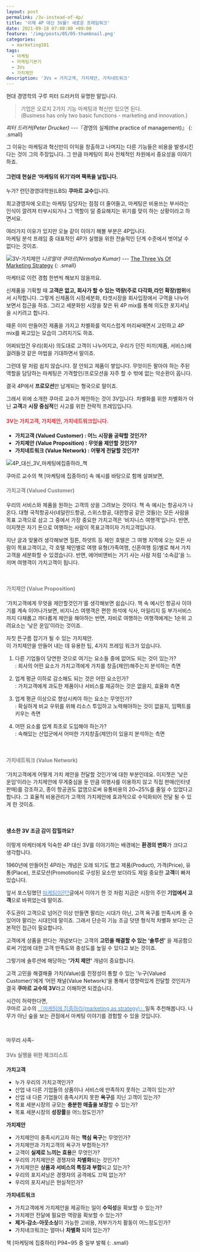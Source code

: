 ```yaml
---
layout: post
permalink: /3v-instead-of-4p/
title: '이제 4P 대신 3V를! 새로운 프레임워크'
date: 2021-09-18 07:00:00 +09:00
feature: '/img/posts/05/05-thumbnail.png'
categories:
  - marketing101
tags:
  - 마케팅
  - 마케팅기본기
  - 3Vs
  - 가치제안
description: '3Vs = 가치고객, 가치제안, 가치네트워크'
---
```

현대 경영학의 구루 피터 드러커의 유명한 말입니다.   

> 기업은 오로지 2가지 기능 마케팅과 혁신만 있으면 된다.   
 (Business has only two basic functions - marketing and innovation.)   

<cite>피터 드러커(Peter Drucker)</cite> ---『경영의 실제(the practice of management)』
{: .small}

그 이유는 마케팅과 혁신만이 이익을 창출하고 나머지는 다른 기능들은 비용을 발생시킨다는 것이 그의 주장입니다. 그 만큼 마케팅이 회사 전체적인 차원에서 중요성을 이야기하죠.

#### 그런데 현실은 ‘마케팅의 위기’라며 팩폭을 날립니다.   
누가? 런던경영대학원(LBS) **쿠마르 교수**입니다.

최고경영자에 오르는 마케팅 담당자는 점점 더 줄어들고, 마케팅은 비용쓰는 부서라는 인식이 깔려져 터부시되거나 그 역할이 덜 중요해지는 위기를 맞이 하는 상황이라고 하면서요.

여러가지 이유가 있지만 오늘 같이 이야기 해볼 부분은 4P입니다.    
마케팅 분석 프레임 중 대표적인 4P가 실행을 위한 전술적인 단계 수준에서 벗어날 수 없다는 것이죠.

![3V-가치제안](/img/posts/05/nirmalya-kumar-3v-value-proposition.png)
<cite>니르말야 쿠마르(Nirmalya Kumar)‬</cite> --- [The Three Vs Of Marketing Strategy](https://youtu.be/hACnUqJi2ic)
{: .small}

마케터로 이런 경험 한번씩 해보지 않을까요.

신제품을 기획할 때 **고객은 없고, 회사가 할 수 있는 역량(주로 다각화,라인 확장)범위**에서 시작합니다. 그렇게 신제품의 시장세분화, 타겟시장을 회사입장에서 구역을 나누어 보면서 접근을 하죠. 그리고 세분화된 시장을 찾은 뒤 4P mix를 통해 의도한 포지셔닝을 시키려고 합니다.

때론 이미 만들어진 제품을 가지고 차별화를 억지스럽게 머리싸매면서 고민하고 4P mix를 짜고있는 모습이 그려지기도 하죠.

어찌되었건 우리(회사) 의도대로 고객이 나누어지고, 우리가 던진 미끼(제품, 서비스)에 걸려들것 같은 마법을 기대하면서 말이죠.

그런데 말 처럼 쉽지 않습니다. 잘 안되고 제품이 쌓입니다. 무엇이든 팔아야 하는 주된 역할을 담당하는 마케팅은 가격할인/프로모션을 자주 할 수 밖에 없는 악순환이 옵니다.

결국 4P에서 **프로모션**만 남게되는 형국으로 말이죠.

그래서 위에 소개한 쿠마르 교수가 제안하는 것이 3V입니다. 차별화를 위한 차별화가 아닌 **고객**과 **시장 중심적**인 사고를 위한 전략적 프레임입니다.   


<!-- #### <span style="color:#0064D2">3V는 가치고객, 가치제안, 가치네트워크입니다. </span>  -->
#### <span style="color:#E53238">3V는 가치고객, 가치제안, 가치네트워크입니다. </span>

* <strong>가치고객 (Valued Customer) : 어느 시장을 공략할 것인가?</strong>
* <strong>가치제안 (Value Proposition) : 무엇을 제안할 것인가?</strong>
* <strong>가치네트워크 (Value Network) : 어떻게 전달할 것인가?</strong>

![4P_대신_3V_마케팅에집중하라_책](/img/posts/05/book-3V-instead-of-4P.jpg)

쿠마르 교수의 책 [마케팅에 집중하라] 속 예시를 바탕으로 함께 살펴보면,   

#### <span style="color:gray">가치고객 (Valued Customer)</span>
우리의 서비스와 제품을 원하는 고객의 상을 그려보는 것이다. 책 속 예시는 항공사가 나온다. 대형 국적항공사(네덜란드항공, 스위스항공, 대한항공 같은 것들)는 모든 사람을 목표 고객으로 삼고 그 중에서 가장 중요한 가치고객은 ‘비지니스 여행객’입니다. 반면, 이지젯은 자기 돈으로 여행하는 사람이 목표고객이자 가치고객입니다.

 지난 글과 맞물려 생각해보면 힐튼, 하얏트 등 체인 호텔은 그 여행 지역에 오는 모든 사람이 목표고객이고, 각 호텔 체인별로 여행 유형(가족여행, 신혼여행 등)별로 해서 가치 고객을 세분화할 수 있겠습니다. 반면, 에어비앤비는 거기 사는 사람 처럼 ‘소속감’을 느끼며 여행객이 가치고객이 됩니다.   

<br>

#### <span style="color:gray">가치제안 (Value Proposition)</span>
‘가치고객에게 무엇을 제안할것인가’를 생각해보면 쉽습니다. 책 속 예시인 항공사 이야기를 계속 이어나가보면, 비지니스 여행객은 편한 좌석에 식사, 마일리지 등 부가서비스까지 다채롭고 까다롭게 제안을 해야하는 반면, 자비로 여행하는 여행객에게는 1순위 고려요소는 ‘낮은 운임’이라는 것이죠.

자칫 뜬구름 잡기가 될 수 있는 가치제안.   
이 가치제안을 만들어 내는 데 유용한 팁, 4가지 프레임 워크가 있습니다.

1. 다른 기업들이 당연한 것으로 여기는 요소들 중에 없어도 되는 것이 있는가?   
  : 회사의 어떤 요소가 가치고객에게 가치를 창출(제안)해주는지 분석하는 측면

2. 업계 평균 이하로 감소해도 되는 것은 어떤 요소인가?   
  : 가치고객에게 과도한 제품이나 서비스를 제공하는 것은 없을지, 효율화 측면

3. 업계 평균 이상으로 향상시켜야 하는 요소는 무엇인가?   
  : 확실하게 비교 우위를 위해 리소스 투입하고 노력해야하는 것이 없을지, 임팩트를 키우는 측면

4. 어떤 요소를 업계 최초로 도입해야 하는가?   
  : 속해있는 산업군에서 어떠한 가치창출(제안)이 있을지 분석하는 측면

<br>

#### <span style="color:gray">가치네트워크 (Value Network)</span>
‘가치고객에게 어떻게 가치 제안을 전달할 것인가’에 대한 부분인데요. 이지젯은 ‘낮은 운임’이라는 가치제안에 무게중심을 둔 만큼 여행사를 이용하지 않고 직접 판매(인터넷판매)를 강조하고, 종이 항공권도 없앰으로써 유통비용의 20~25%를 줄일 수 있었다고 합니다. 그 효율적 비용관리가 고객의 가치제안에 효과적으로 수익화되어 전달 될 수 있게 한 것이죠.   

<br>

#### 생소한 3V 조금 감이 잡힐까요?   
이렇게 마케터에게 익숙한 4P 대신 3V를 이야기하는 배경에는 **환경의 변화**가 크다고 생각합니다.

1960년에 만들어진 4P라는 개념은 오래 되기도 했고 제품(Product), 가격(Price), 유통(Place), 프로모션(Promotion)로 구성된 요소만 보더라도 제일 중요한 **고객**이 빠져있습니다.

앞서 포스팅했던 [<span style="color:#4285F4">마케팅이란?</span>](https://kidult-marketer.com/marketing-intro/)글에서 이야기 한 것 처럼 지금은 시장의 주인
**기업에서 고객**으로 바뀌었는데 말이죠.

주도권이 고객으로 넘어간 이상 만들면 팔리는 시대가 아닌, 고객 욕구를 만족시켜 줄 수 있어야 팔리는 시대인데 말이죠. 그래서 단순히 기능 조금 덧댄 형식적 차별화 보다는 근본적인 접근이 필요합니다.

고객에게 상품을 판다는 개념보다는 고객의 **고민을 해결할 수 있는 ‘솔루션’** 을 제공함으로써 기업에 대한 고객 만족도와 충성도를 높일 수 있다고 보는 것이죠.

그렇기에 솔루션에 해당하는 **'가치 제안'** 개념이 중요합니다.   

고객 고민을 해결해줄 가치(Value)를 진정성이 통할 수 있는 ‘누구(Valued Customer)’에게 ‘어떤 채널(Value Network)’을 통해서 영향력있게 전달할 것인지가 결국 **쿠마르 교수의 3V**라고 이해하면 되겠습니다.

시간이 허략한다면,   
쿠마르 교수의 [<span style="color:#4285F4">『마케팅에 집중하라(marketing as strategy)』</span>](https://coupa.ng/b7s5D6)일독 추천해봅니다. 나무가 아닌 숲을 보는 관점에서 마케팅 이야기를 경험할 수 있을 것입니다.

<br>

마무리 사족-

#### <span style="color:gray">3Vs 실행을 위한 체크리스트</span>   
**가치고객**
* 누가 우리의 가치고객인가?
* 산업 내 다른 기업들의 상품이나 서비스에 만족하지 못하는 고객이 있는가?
* 산업 내 다른 기업들이 충족시키지 못한 **욕구**를 지닌 고객이 있는가?
* 목표 세분시장의 규모는 **충분한 매출을 보장**할 수 있는가?
* 목표 세분시장의 **성장률**을 어느정도인가?

**가치제안**
* 가치제안이 충족시키고자 하는 **핵심 욕구**는 무엇인가?
* 가치제안과 가치고객의 욕구가 부합하는가?
* 고객이 **실제로 느끼는 효용**은 무엇인가?
* 우리의 가치제안은 경쟁자와 **차별화**되는 것인가?
* 가치제안은 **상품과 서비스의 특징과 부합**되고 있는가?
* 우리의 포지셔닝은 경쟁자의 공격에도 끄떡 없는가?
* 우리의 포지셔닝은 현실적인가?

**가치네트워크**
* 가치고객에게 가치제안을 제공하는 일이 **수익성**을 확보할 수 있는가?
* 가치제안 전달에 필요한 역량을 확보할 수 있는가?
* **제거-감소-아웃소싱**이 가능한 고비용, 저부가가치 활동이 어느정도인가?
* 가치네크워크는 얼마나 **차별화** 되어 있는가?

책 [마케팅에 집중하라] P94~95 중 일부 발췌
{: .small}
